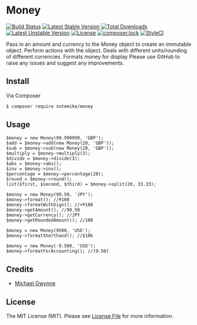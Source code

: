 # Money

[![Build Status](https://travis-ci.org/votemike/money.svg?branch=master)](https://travis-ci.org/votemike/money)
[![Latest Stable Version](https://poser.pugx.org/votemike/money/v/stable)](https://packagist.org/packages/votemike/money)
[![Total Downloads](https://poser.pugx.org/votemike/money/downloads)](https://packagist.org/packages/votemike/money)
[![Latest Unstable Version](https://poser.pugx.org/votemike/money/v/unstable)](https://packagist.org/packages/votemike/money)
[![License](https://poser.pugx.org/votemike/money/license)](https://packagist.org/packages/votemike/money)
[![composer.lock](https://poser.pugx.org/votemike/money/composerlock)](https://packagist.org/packages/votemike/money)
[![StyleCI](https://styleci.io/repos/59353158/shield?branch=master)](https://styleci.io/repos/59353158)

Pass in an amount and currency to the Money object to create an immutable object. Perform actions with the object.
Deals with different units/rounding of different currencies.
Formats money for display
Please use GitHub to raise any issues and suggest any improvements.

## Install

Via Composer

``` bash
$ composer require votemike/money
```

## Usage

```
$money = new Money(99.999999, 'GBP');
$add = $money->add(new Money(20, 'GBP'));
$sub = $money->sub(new Money(20, 'GBP'));
$multiply = $money->multiply(3);
$divide = $money->divide(3);
$abs = $money->abs();
$inv = $money->inv();
$percentage = $money->percentage(20);
$round = $money->round();
list($first, $second, $third) = $money->split(20, 33.33);

$money = new Money(99.50, 'JPY');
$money->format(); //¥100
$money->formatWithSign(); //+¥100
$money->getAmount(); //99.50
$money->getCurrency(); //JPY
$money->getRoundedAmount(); //100

$money = new Money(9500, 'USD');
$money->formatShorthand(); //$10k

$money = new Money(-9.500, 'USD');
$money->formatForAccounting(); //(9.50)
```

## Credits

- [Michael Gwynne](http://www.votemike.co.uk)

## License

The MIT License (MIT). Please see [License File](LICENSE.md) for more information.

[link-author]: https://github.com/votemike
